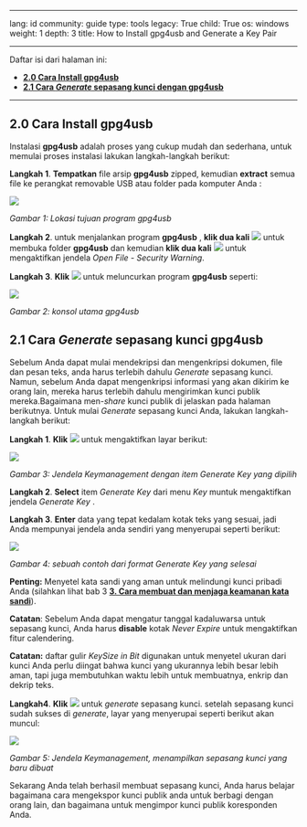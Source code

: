 

---

lang: id
community: guide
type: tools
legacy: True
child: True
os: windows
weight: 1
depth: 3
title: How to Install gpg4usb and Generate a Key Pair

---

Daftar isi dari halaman ini:

- [**2.0 Cara Install gpg4usb**](#2.0)
- [**2.1 Cara *Generate* sepasang kunci dengan gpg4usb**](#2.1)

-------

<a name="2.0"></a>
## 2.0 Cara Install gpg4usb ##

Instalasi **gpg4usb** adalah proses yang cukup mudah dan sederhana, untuk memulai proses instalasi lakukan langkah-langkah berikut:

**Langkah 1**. **Tempatkan** file arsip **gpg4usb** zipped, kemudian **extract** semua file ke perangkat removable USB atau folder pada komputer Anda :

![](/sbox/screen/gpg4usb-en/01.png)

*Gambar 1:  Lokasi tujuan program gpg4usb*

**Langkah 2**. untuk menjalankan program **gpg4usb** , **klik dua kali** ![](/sbox/screen/gpg4usb-en/02.png) untuk membuka folder **gpg4usb** dan kemudian **klik dua kali** ![](/sbox/screen/gpg4usb-en/03.png) untuk mengaktifkan jendela *Open File - Security Warning*.  

**Langkah 3**. **Klik** ![](/sbox/screen/gpg4usb-en/04.png) untuk meluncurkan program **gpg4usb** seperti:

![](/sbox/screen/gpg4usb-en/05.png)

*Gambar 2: konsol utama gpg4usb*

<a name="2.1"></a>
## 2.1 Cara *Generate* sepasang kunci gpg4usb ##
 
Sebelum Anda dapat mulai mendekripsi dan mengenkripsi dokumen, file dan pesan teks, anda harus terlebih dahulu *Generate* sepasang kunci. Namun, sebelum Anda dapat mengenkripsi informasi yang akan dikirim ke orang lain, mereka harus terlebih dahulu mengirimkan kunci publik mereka.Bagaimana men-*share* kunci publik di jelaskan pada halaman berikutnya. Untuk mulai *Generate* sepasang kunci Anda, lakukan langkah-langkah berikut:

**Langkah 1**. **Klik** ![](/sbox/screen/gpg4usb-en/06.png) untuk mengaktifkan layar berikut:

![](/sbox/screen/gpg4usb-en/07.png)

*Gambar 3: Jendela Keymanagement dengan item Generate Key yang dipilih* 

**Langkah 2**. **Select** item *Generate Key* dari menu *Key* muntuk mengaktifkan jendela *Generate Key* .

**Langkah 3**. **Enter** data yang tepat kedalam kotak teks yang sesuai, jadi Anda mempunyai jendela anda sendiri yang menyerupai seperti berikut:

![](/sbox/screen/gpg4usb-en/08.png)

*Gambar 4: sebuah contoh dari format Generate Key yang selesai*

**Penting:** Menyetel kata sandi yang aman untuk melindungi kunci pribadi Anda (silahkan lihat bab 3 [**3. Cara membuat dan menjaga keamanan kata sandi**](/id/chapter-3)).

**Catatan**: Sebelum Anda dapat mengatur tanggal kadaluwarsa untuk sepasang kunci, Anda harus **disable** kotak *Never Expire* untuk mengaktifkan fitur calendering.

**Catatan:** daftar gulir *KeySize in Bit* digunakan untuk menyetel ukuran dari kunci Anda perlu diingat bahwa kunci yang ukurannya lebih besar lebih aman, tapi juga membutuhkan waktu lebih untuk membuatnya, enkrip dan dekrip teks. 

**Langkah4**. **Klik** ![](/sbox/screen/gpg4usb-en/09.png) untuk *generate* sepasang kunci. setelah sepasang kunci sudah sukses di *generate*, layar yang menyerupai seperti berikut akan muncul:


![](/sbox/screen/gpg4usb-en/10.png)

*Gambar 5: Jendela Keymanagement, menampilkan sepasang kunci yang baru dibuat* 

Sekarang Anda telah berhasil membuat sepasang kunci, Anda harus belajar bagaimana cara mengekspor kunci publik anda untuk berbagi dengan orang lain, dan bagaimana untuk mengimpor kunci publik koresponden Anda.

